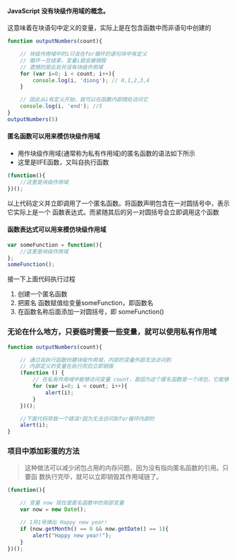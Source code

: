 #### JavaScript 没有块级作用域的概念。
这意味着在块语句中定义的变量，实际上是在包含函数中而非语句中创建的

```javascript
function outputNumbers(count){

    // 块级作用域中的i只会在for循环的语句块中有定义
    // 循环一旦结束，变量i就会被销毁
    // 遗憾的是此处并没有块级作用域
    for (var i=0; i < count; i++){
        console.log(i, 'diong'); // 0,1,2,3,4
    }

    // 因此从i有定义开始，就可以在函数内部随处访问它
    console.log(i, 'end'); //5
}
outputNumbers(5)
```

#### 匿名函数可以用来模仿块级作用域
- 用作块级作用域(通常称为私有作用域)的匿名函数的语法如下所示
- 这里是IIFE函数，又叫自执行函数
```javascript
(function(){
    //这里是块级作用域
})();
```
以上代码定义并立即调用了一个匿名函数。将函数声明包含在一对圆括号中，表示它实际上是一个 函数表达式。而紧随其后的另一对圆括号会立即调用这个函数

#### 函数表达式可以用来模仿块级作用域
```javascript
var someFunction = function(){
    //这里是块级作用域
};
someFunction();
```
接一下上面代码执行过程
1. 创建一个匿名函数
2. 把匿名 函数赋值给变量someFunction，即函数名
3. 在函数名称后面添加一对圆括号，即 someFunction()

### 无论在什么地方，只要临时需要一些变量，就可以使用私有作用域
```javascript
function outputNumbers(count){

    // 通过自执行函数创建块级作用域，内部的变量外部无法访问到
    // 内部定义的变量在执行完后立即销毁
    (function () {
        // 在私有作用域中能够访问变量 count，是因为这个匿名函数是一个闭包，它能够访问包含作用域中的 所有变量
        for (var i=0; i < count; i++){
            alert(i);
        }
    })();

    //下面代码导致一个错误!因为无法访问到for循环内部的
    alert(i);
}
```

### 项目中添加彩蛋的方法
> 这种做法可以减少闭包占用的内存问题，因为没有指向匿名函数的引用。只要函 数执行完毕，就可以立即销毁其作用域链了。
```javascript
(function(){

    // 变量 now 现在是匿名函数中的局部变量
    var now = new Date();

    // 1月1号弹出 Happy new year!
    if (now.getMonth() == 0 && now.getDate() == 1){
        alert("Happy new year!");
    }
})();

```
